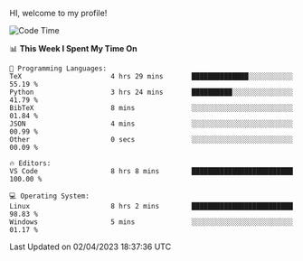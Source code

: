 HI, welcome to my profile!
<!--START_SECTION:waka-->
![Code Time](http://img.shields.io/badge/Code%20Time-668%20hrs%2013%20mins-blue)

📊 **This Week I Spent My Time On** 

```text
💬 Programming Languages: 
TeX                      4 hrs 29 mins       ██████████████░░░░░░░░░░░   55.19 % 
Python                   3 hrs 24 mins       ██████████░░░░░░░░░░░░░░░   41.79 % 
BibTeX                   8 mins              ░░░░░░░░░░░░░░░░░░░░░░░░░   01.84 % 
JSON                     4 mins              ░░░░░░░░░░░░░░░░░░░░░░░░░   00.99 % 
Other                    0 secs              ░░░░░░░░░░░░░░░░░░░░░░░░░   00.09 % 

🔥 Editors: 
VS Code                  8 hrs 8 mins        █████████████████████████   100.00 % 

💻 Operating System: 
Linux                    8 hrs 2 mins        █████████████████████████   98.83 % 
Windows                  5 mins              ░░░░░░░░░░░░░░░░░░░░░░░░░   01.17 % 
```


 Last Updated on 02/04/2023 18:37:36 UTC
<!--END_SECTION:waka-->

